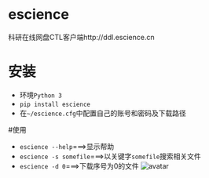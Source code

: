 # escience
科研在线网盘CTL客户端http://ddl.escience.cn

# 安装  
* 环境`Python 3`
* `pip install escience`
* 在`~/escience.cfg`中配置自己的账号和密码及下载路径

#使用  
* `escience --help`===>显示帮助
* `escience -s somefile`===>以关键字`somefile`搜索相关文件
* `escience -d 0`===>下载序号为0的文件
![avatar](https://ibb.co/PCRfjbg)